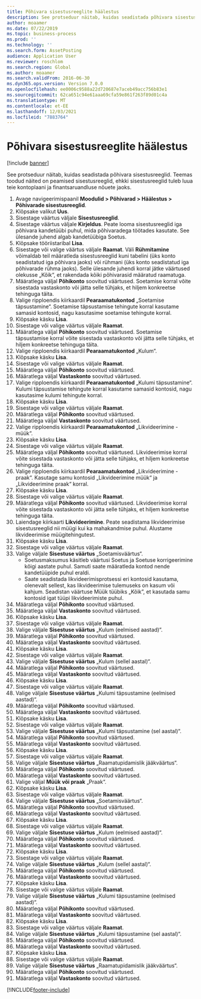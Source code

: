 ```yaml
---
title: Põhivara sisestusreeglite häälestus
description: See protseduur näitab, kuidas seadistada põhivara sisestusreeglid.
author: moaamer
ms.date: 07/22/2019
ms.topic: business-process
ms.prod: ''
ms.technology: ''
ms.search.form: AssetPosting
audience: Application User
ms.reviewer: roschlom
ms.search.region: Global
ms.author: moaamer
ms.search.validFrom: 2016-06-30
ms.dyn365.ops.version: Version 7.0.0
ms.openlocfilehash: ee0006c9588a22d720687e7aceb49acc756b83e1
ms.sourcegitcommit: 62ca651c94e61aaa69cfa59e861f263f89d01c4a
ms.translationtype: MT
ms.contentlocale: et-EE
ms.lasthandoff: 12/03/2021
ms.locfileid: "7883764"
---
```

# <a name="set-up-fixed-asset-posting-profiles"></a>Põhivara sisestusreeglite häälestus

[!include [banner](../../includes/banner.md)]

See protseduur näitab, kuidas seadistada põhivara sisestusreeglid. Teemas toodud näited on peamised sisestusreeglid, ehkki sisestusreeglid tuleb luua teie kontoplaani ja finantsaruandluse nõuete jaoks.

1. Avage navigeerimispaanil **Moodulid > Põhivarad > Häälestus > Põhivarade sisestusreeglid**.
2. Klõpsake valikut **Uus**.
3. Sisestage väärtus väljale **Sisestusreeglid**.
4. Sisestage väärtus väljale **Kirjeldus**. Peate looma sisestusreeglid iga põhivara kandetüübi puhul, mida põhivaradega töötades kasutate. See ülesande juhend algab kandetüübiga Soetus.  
5. Klõpsake tööriistaribal **Lisa**.
6. Sisestage või valige väärtus väljale **Raamat**. Väli **Rühmitamine** võimaldab teil määratleda sisestusreeglid kuni tabelini (üks konto seadistatud iga põhivara jaoks) või rühmani (üks konto seadistatud iga põhivarade rühma jaoks). Selle ülesande juhendi korral jätke väärtused olekusse „Kõik“, et rakendada kõiki põhivarasid määratud raamatuga.  
7. Määratlega väljal **Põhikonto** soovitud väärtused. Soetamise korral võite sisestada vastaskonto või jätta selle tühjaks, et hiljem konkreetse tehinguga täita.    
8. Valige ripploendis kiirkaardil **Pearaamatukontod** „Soetamise täpsustamine“. Soetamise täpsustamise tehingute korral kasutame samasid kontosid, nagu kasutasime soetamise tehingute korral.  
9. Klõpsake käsku **Lisa**.
10. Sisestage või valige väärtus väljale **Raamat**.
11. Määratlega väljal **Põhikonto** soovitud väärtused. Soetamise täpsustamise korral võite sisestada vastaskonto või jätta selle tühjaks, et hiljem konkreetse tehinguga täita.    
12. Valige ripploendis kiirkaardil **Pearaamatukontod** „Kulum“.
13. Klõpsake käsku **Lisa**.
14. Sisestage või valige väärtus väljale **Raamat**.
15. Määratlega väljal **Põhikonto** soovitud väärtused.
16. Määratlega väljal **Vastaskonto** soovitud väärtused.
17. Valige ripploendis kiirkaardil **Pearaamatukontod** „Kulumi täpsustamine“. Kulumi täpsustamise tehingute korral kasutame samasid kontosid, nagu kasutasime kulumi tehingute korral.  
18. Klõpsake käsku **Lisa**.
19. Sisestage või valige väärtus väljale **Raamat**.
20. Määratlega väljal **Põhikonto** soovitud väärtused.
21. Määratlega väljal **Vastaskonto** soovitud väärtused.
22. Valige ripploendis kiirkaardil **Pearaamatukontod** „Likvideerimine - müük“.
23. Klõpsake käsku **Lisa**.
24. Sisestage või valige väärtus väljale **Raamat**.
25. Määratlega väljal **Põhikonto** soovitud väärtused. Likvideerimise korral võite sisestada vastaskonto või jätta selle tühjaks, et hiljem konkreetse tehinguga täita.  
26. Valige ripploendis kiirkaardil **Pearaamatukontod** „Likvideerimine - praak“. Kasutage samu kontosid „Likvideerimine müük“ ja „Likvideerimine praak“ korral.  
27. Klõpsake käsku **Lisa**.
28. Sisestage või valige väärtus väljale **Raamat**.
29. Määratlega väljal **Põhikonto** soovitud väärtused. Likvideerimise korral võite sisestada vastaskonto või jätta selle tühjaks, et hiljem konkreetse tehinguga täita.  
30. Laiendage kiirkaarti **Likvideerimine**. Peate seadistama likvideerimise sisestusreeglid nii müügi kui ka mahakandmise puhul.  Alustame likvideerimise müügitehingutest.  
31. Klõpsake käsku **Lisa**.
32. Sisestage või valige väärtus väljale **Raamat**.
33. Valige väljale **Sisestuse väärtus** „Soetamisväärtus“.
    * Soetusmaksumus käsitleb väärtusi Soetus ja Soetuse korrigeerimine kõigi aastate puhul. Samuti saate määratleda kontod nende kandetüüpide puhul eraldi.  
    * Saate seadistada likvideerimisprotsessi eri kontosid kasutama, olenevalt sellest, kas likvideerimise tulemuseks on kasum või kahjum. Seadistan väärtuse Müük tüübiks „Kõik”, et kasutada samu kontosid igat tüüpi likvideerimiste puhul.  
34. Määratlega väljal **Põhikonto** soovitud väärtused.
35. Määratlega väljal **Vastaskonto** soovitud väärtused.
36. Klõpsake käsku **Lisa**.
37. Sisestage või valige väärtus väljale **Raamat**.
38. Valige väljale **Sisestuse väärtus** „Kulum (eelmised aastad)“.  
38. Määratlega väljal **Põhikonto** soovitud väärtused.
39. Määratlega väljal **Vastaskonto** soovitud väärtused.
40. Klõpsake käsku **Lisa**.
41. Sisestage või valige väärtus väljale **Raamat**.
42. Valige väljale **Sisestuse väärtus** „Kulum (sellel aastal)“.
43. Määratlega väljal **Põhikonto** soovitud väärtused.
44. Määratlega väljal **Vastaskonto** soovitud väärtused.
45. Klõpsake käsku **Lisa**.
46. Sisestage või valige väärtus väljale **Raamat**.
47. Valige väljale **Sisestuse väärtus** „Kulumi täpsustamine (eelmised aastad)“.
48. Määratlega väljal **Põhikonto** soovitud väärtused.
49. Määratlega väljal **Vastaskonto** soovitud väärtused.
50. Klõpsake käsku **Lisa**.
51. Sisestage või valige väärtus väljale **Raamat**.
52. Valige väljale **Sisestuse väärtus** „Kulumi täpsustamine (sel aastal)“.
53. Määratlega väljal **Põhikonto** soovitud väärtused.
54. Määratlega väljal **Vastaskonto** soovitud väärtused.
55. Klõpsake käsku **Lisa**.
56. Sisestage või valige väärtus väljale **Raamat**.
57. Valige väljale **Sisestuse väärtus** „Raamatupidamislik jääkväärtus“.
58. Määratlega väljal **Põhikonto** soovitud väärtused.
59. Määratlega väljal **Vastaskonto** soovitud väärtused.
60. Valige väljal **Müük või praak** „Praak“.
61. Klõpsake käsku **Lisa**.
62. Sisestage või valige väärtus väljale **Raamat**.
63. Valige väljale **Sisestuse väärtus** „Soetamisväärtus“.
64. Määratlega väljal **Põhikonto** soovitud väärtused.
65. Määratlega väljal **Vastaskonto** soovitud väärtused.
66. Klõpsake käsku **Lisa**.
67. Sisestage või valige väärtus väljale **Raamat**.
67. Valige väljale **Sisestuse väärtus** „Kulum (eelmised aastad)“.  
68. Määratlega väljal **Põhikonto** soovitud väärtused.
69. Määratlega väljal **Vastaskonto** soovitud väärtused.
70. Klõpsake käsku **Lisa**.
71. Sisestage või valige väärtus väljale **Raamat**.
72. Valige väljale **Sisestuse väärtus** „Kulum (sellel aastal)“.
73. Määratlega väljal **Põhikonto** soovitud väärtused.
74. Määratlega väljal **Vastaskonto** soovitud väärtused.
75. Klõpsake käsku **Lisa**.
76. Sisestage või valige väärtus väljale **Raamat**.
77. Valige väljale **Sisestuse väärtus** „Kulumi täpsustamine (eelmised aastad)“.
78. Määratlega väljal **Põhikonto** soovitud väärtused.
79. Määratlega väljal **Vastaskonto** soovitud väärtused.
80. Klõpsake käsku **Lisa**.
81. Sisestage või valige väärtus väljale **Raamat**.
82. Valige väljale **Sisestuse väärtus** „Kulumi täpsustamine (sel aastal)“.
83. Määratlega väljal **Põhikonto** soovitud väärtused.
84. Määratlega väljal **Vastaskonto** soovitud väärtused.
85. Klõpsake käsku **Lisa**.
86. Sisestage või valige väärtus väljale **Raamat**.
87. Valige väljale **Sisestuse väärtus** „Raamatupidamislik jääkväärtus“.
88. Määratlega väljal **Põhikonto** soovitud väärtused.
89. Määratlega väljal **Vastaskonto** soovitud väärtused.



[!INCLUDE[footer-include](../../../includes/footer-banner.md)]
